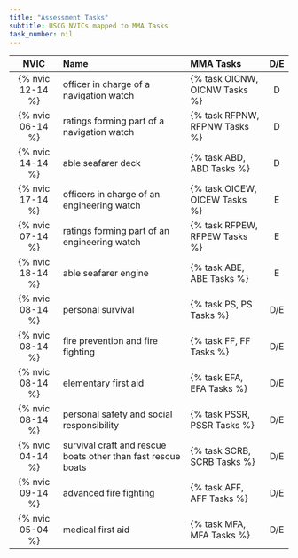 ```yaml
---
title: "Assessment Tasks"
subtitle: USCG NVICs mapped to MMA Tasks 
task_number: nil
---
```


|NVIC  | Name | MMA Tasks | D/E |
|:-----:|:-----|:--------|:---:|
| {% nvic 12-14 %} | officer in charge of a navigation watch| {% task OICNW, OICNW Tasks %} | D|
| {% nvic 06-14 %} | ratings forming part of a navigation watch| {% task RFPNW, RFPNW Tasks %} | D|
| {% nvic 14-14 %} | able seafarer deck| {% task ABD, ABD Tasks %} | D|
| {% nvic 17-14 %} | officers in charge of an engineering watch| {% task OICEW, OICEW Tasks %} | E|
| {% nvic 07-14 %} | ratings forming part of an engineering watch| {% task RFPEW, RFPEW Tasks %} | E|
| {% nvic 18-14 %} | able seafarer engine| {% task ABE, ABE Tasks %} | E|
| {% nvic 08-14 %} | personal survival| {% task PS, PS Tasks %} | D/E|
| {% nvic 08-14 %} | fire prevention and fire fighting| {% task FF, FF Tasks %} | D/E|
| {% nvic 08-14 %} | elementary first aid| {% task EFA, EFA Tasks %} | D/E|
| {% nvic 08-14 %} | personal safety and social responsibility| {% task PSSR, PSSR Tasks %} | D/E|
| {% nvic 04-14 %} | survival craft and rescue boats other than fast rescue boats| {% task SCRB, SCRB Tasks %} | D/E|
| {% nvic 09-14 %} | advanced fire fighting| {% task AFF, AFF Tasks %} | D/E|
| {% nvic 05-04 %} | medical first aid| {% task MFA, MFA Tasks %} | D/E|
